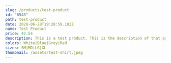 ```yaml
---
slug: /products/test-product
id: "6543"
path: test-product
date: 2020-06-28T19:28:59.102Z
name: Test Product
price: 42.54
description: This is a test product. This is the description of that product.
colors: White|Blue|Grey|Red
sizes: SM|MD|LG|XL
thumbnail: /assets/test-shirt.jpeg
---
```

